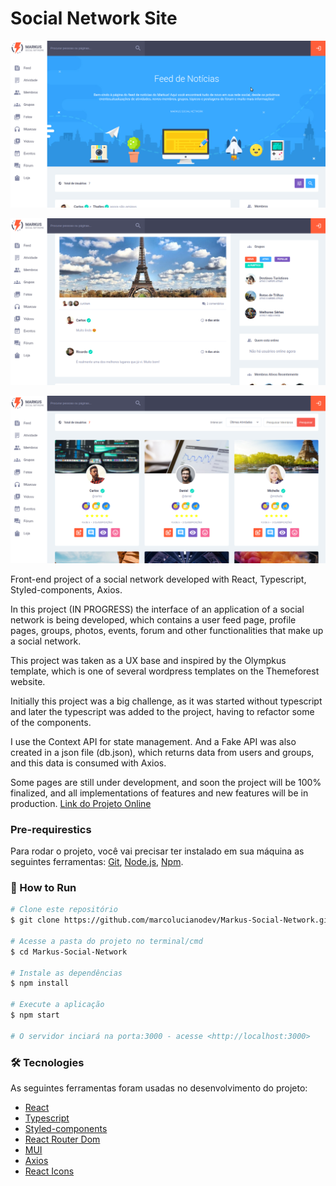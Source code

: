 # Social Network Site

[![Preview Image](https://github.com/marcolucianodev/markus-social-network/blob/master/public/markus-img01.png)](https://markus-social-network.netlify.app/)

[![Preview Image](https://github.com/marcolucianodev/markus-social-network/blob/master/public/markus-img02.png)](https://markus-social-network.netlify.app/)

[![Preview Image](https://github.com/marcolucianodev/markus-social-network/blob/master/public/markus-img03.png)](https://markus-social-network.netlify.app/)

Front-end project of a social network developed with React, Typescript, Styled-components, Axios.

In this project (IN PROGRESS) the interface of an application of a social network is being developed, which contains a user feed page, profile pages, groups, photos, events, forum and other functionalities that make up a social network.

This project was taken as a UX base and inspired by the Olympkus template, which is one of several wordpress templates on the Themeforest website.

Initially this project was a big challenge, as it was started without typescript and later the typescript was added to the project, having to refactor some of the components.

I use the Context API for state management. And a Fake API was also created in a json file (db.json), which returns data from users and groups, and this data is consumed with Axios.

Some pages are still under development, and soon the project will be 100% finalized, and all implementations of features and new features will be in production.
[Link do Projeto Online](https://markus-social-network.netlify.app/)

### Pre-requirestics

Para rodar o projeto, você vai precisar ter instalado em sua máquina as seguintes ferramentas:
[Git](https://git-scm.com), [Node.js](https://nodejs.org/en/), [Npm](https://www.npmjs.com/). 

### 🎲 How to Run

```bash
# Clone este repositório
$ git clone https://github.com/marcolucianodev/Markus-Social-Network.git

# Acesse a pasta do projeto no terminal/cmd
$ cd Markus-Social-Network

# Instale as dependências
$ npm install

# Execute a aplicação
$ npm start

# O servidor inciará na porta:3000 - acesse <http://localhost:3000>
```

### 🛠 Tecnologies

As seguintes ferramentas foram usadas no desenvolvimento do projeto:

- [React](https://pt-br.reactjs.org/)
- [Typescript](https://www.typescriptlang.org/)
- [Styled-components](https://styled-components.com/)
- [React Router Dom](https://v5.reactrouter.com/web/guides/quick-start)
- [MUI](https://mui.com/material-ui/material-icons/)
- [Axios](https://axios-http.com/docs/intro)
- [React Icons](https://react-icons.github.io/react-icons/)

